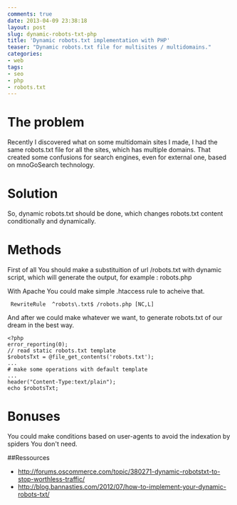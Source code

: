 ```yaml
---
comments: true
date: 2013-04-09 23:38:18
layout: post
slug: dynamic-robots-txt-php
title: 'Dynamic robots.txt implementation with PHP'
teaser: "Dynamic robots.txt file for multisites / multidomains."
categories:
- web
tags:
- seo
- php
- robots.txt
---
```


# The problem

Recently I discovered what on some multidomain sites I made, I had the same robots.txt file for all the sites, which has multiple domains. That created some confusions for search engines, even for external one, based on mnoGoSearch technology.

# Solution

So, dynamic robots.txt should be done, which changes robots.txt content conditionally and dynamically.

# Methods

First of all You should make a substituition of url /robots.txt with dynamic script, which will generate the output, for example : robots.php

With Apache You could make simple .htaccess rule to acheive that.

     RewriteRule  ^robots\.txt$ /robots.php [NC,L]

And after we could make whatever we want, to generate robots.txt of our dream in the best way.

    <?php
    error_reporting(0);
    // read static robots.txt template
    $robotsTxt = @file_get_contents('robots.txt');
    ...
    # make some operations with default template
    ...
    header("Content-Type:text/plain");
    echo $robotsTxt;

# Bonuses

You could make conditions based on user-agents to avoid the indexation by spiders You don't need.

##Ressources

* http://forums.oscommerce.com/topic/380271-dynamic-robotstxt-to-stop-worthless-traffic/
* http://blog.bannasties.com/2012/07/how-to-implement-your-dynamic-robots-txt/

